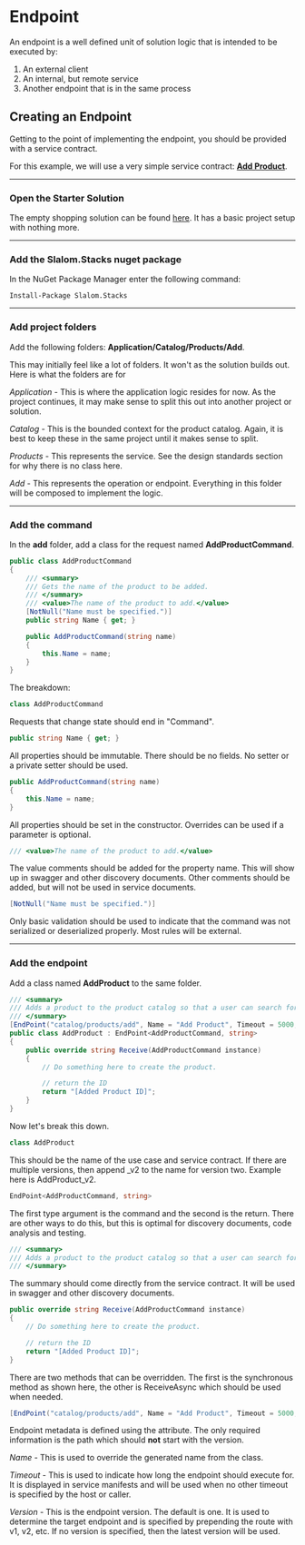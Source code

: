 # Endpoint

An endpoint is a well defined unit of solution logic that is intended to be executed by:
1. An external client
2. An internal, but remote service
3. Another endpoint that is in the same process

## Creating an Endpoint
Getting to the point of implementing the endpoint, you should be provided with a 
service contract.  

For this example, we will use a very simple service contract: [**Add Product**](add-product-endpoint.md).

---
### Open the Starter Solution
The empty shopping solution can be found [here](https://github.com/slalom-saa/stacks-shopping/tree/master/Empty).
It has a basic project setup with nothing more.

---
### Add the Slalom.Stacks nuget package
In the NuGet Package Manager enter the following command:
```
Install-Package Slalom.Stacks
```
---
### Add project folders
Add the following folders: **Application/Catalog/Products/Add**.

This may initially feel like a lot of folders.  It won't as the solution builds out.  Here is what the folders are for

*Application* - This is where the application logic resides for now.  As the project continues, it may make sense to split this out into another project or solution.

*Catalog* - This is the bounded context for the product catalog.  Again, it is best to keep these in the same project until it makes sense to split.

*Products* - This represents the service.  See the design standards section for why there is no class here.

*Add* - This represents the operation or endpoint.  Everything in this folder will be composed to implement the logic.

---
### Add the command
In the **add** folder, add a class for the request named **AddProductCommand**.
```csharp
public class AddProductCommand
{
    /// <summary>
    /// Gets the name of the product to be added.
    /// </summary>
    /// <value>The name of the product to add.</value>
    [NotNull("Name must be specified.")]
    public string Name { get; }

    public AddProductCommand(string name)
    {
        this.Name = name;
    }
}
```
The breakdown:
```csharp
class AddProductCommand
```
Requests that change state should end in "Command".
```csharp
public string Name { get; }
```
All properties should be immutable.  There should be no fields.  No setter or a private setter should be used.
```csharp
public AddProductCommand(string name)
{
    this.Name = name;
}
```
All properties should be set in the constructor.  Overrides can be used if a parameter is optional.
```csharp
/// <value>The name of the product to add.</value>
```
The value comments should be added for the property name.  This will show up in swagger and other discovery documents.
Other comments should be added, but will not be used in service documents.
```csharp
[NotNull("Name must be specified.")]
```
Only basic validation should be used to indicate that the command was not serialized or deserialized properly. Most rules will be
external.

---
### Add the endpoint
Add a class named **AddProduct** to the same folder.
```csharp
/// <summary>
/// Adds a product to the product catalog so that a user can search for it and it can be added to a cart, purchased and/or shipped.
/// </summary>
[EndPoint("catalog/products/add", Name = "Add Product", Timeout = 5000, Version = 1)]
public class AddProduct : EndPoint<AddProductCommand, string>
{
    public override string Receive(AddProductCommand instance)
    {
        // Do something here to create the product.

        // return the ID
        return "[Added Product ID]";
    }
}
```
Now let's break this down.
```csharp
class AddProduct
```
This should be the name of the use case and service contract.  If there are multiple versions, then append _v2 to the name for version two.  Example here is AddProduct_v2.
```csharp
EndPoint<AddProductCommand, string>
```
The first type argument is the command and the second is the return.  There are other ways to do this, but this is optimal for discovery documents, code analysis and testing.
```csharp
/// <summary>
/// Adds a product to the product catalog so that a user can search for it and it can be added to a cart, purchased and/or shipped.
/// </summary>
```
The summary should come directly from the service contract.  It will be used in swagger and other discovery documents.
```csharp
public override string Receive(AddProductCommand instance)
{
    // Do something here to create the product.

    // return the ID
    return "[Added Product ID]";
}
```
There are two methods that can be overridden.  The first is the synchronous method as shown here, the other is ReceiveAsync which should be used 
when needed.
```csharp
[EndPoint("catalog/products/add", Name = "Add Product", Timeout = 5000, Version = 1)]
```
Endpoint metadata is defined using the attribute.  The only required information is the path 
which should **not** start with the version.

*Name* - This is used to override the generated name from the class.

*Timeout* - This is used to indicate how long the endpoint should execute for.  It is
displayed in service manifests and will be used when no other timeout is specified by the host or 
caller.

*Version* - This is the endpoint version. The default is one.  It is used to determine the target endpoint and is specified 
by prepending the route with v1, v2, etc.  If no version is specified, then the latest version will be used.